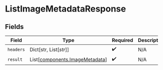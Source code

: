 # ListImageMetadataResponse


## Fields

| Field                                                                      | Type                                                                       | Required                                                                   | Description                                                                |
| -------------------------------------------------------------------------- | -------------------------------------------------------------------------- | -------------------------------------------------------------------------- | -------------------------------------------------------------------------- |
| `headers`                                                                  | Dict[str, List[*str*]]                                                     | :heavy_check_mark:                                                         | N/A                                                                        |
| `result`                                                                   | List[[components.ImageMetadata](../../models/components/imagemetadata.md)] | :heavy_check_mark:                                                         | N/A                                                                        |